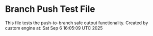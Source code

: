 # Branch Push Test File
This file tests the push-to-branch safe output functionality.
Created by custom engine at: Sat Sep  6 16:05:09 UTC 2025
